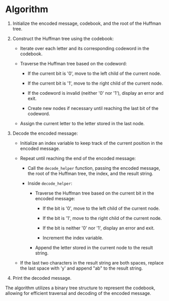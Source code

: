 # Algorithm #

1. Initialize the encoded message, codebook, and the root of the Huffman tree.

2. Construct the Huffman tree using the codebook:

   - Iterate over each letter and its corresponding codeword in the codebook.

   - Traverse the Huffman tree based on the codeword:

     - If the current bit is '0', move to the left child of the current node.

     - If the current bit is '1', move to the right child of the current node.

     - If the codeword is invalid (neither '0' nor '1'), display an error and exit.

     - Create new nodes if necessary until reaching the last bit of the codeword.

   - Assign the current letter to the letter stored in the last node.

3. Decode the encoded message:

   - Initialize an index variable to keep track of the current position in the encoded message.

   - Repeat until reaching the end of the encoded message:

     - Call the `decode_helper` function, passing the encoded message, the root of the Huffman tree, the index, and the result string.

     - Inside `decode_helper`:

       - Traverse the Huffman tree based on the current bit in the encoded message:

         - If the bit is '0', move to the left child of the current node.

         - If the bit is '1', move to the right child of the current node.

         - If the bit is neither '0' nor '1', display an error and exit.

         - Increment the index variable.

       - Append the letter stored in the current node to the result string.

   - If the last two characters in the result string are both spaces, replace the last space with 'y' and append "ab" to the result string.

4. Print the decoded message.

The algorithm utilizes a binary tree structure to represent the codebook, allowing for efficient traversal and decoding of the encoded message.
